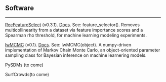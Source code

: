 ## Software

---

[RecFeatureSelect](https://pypi.org/project/RecFeatureSelect/) (v0.3.1). [Docs](https://github.com/daniel-furman/RecFeatureSelect). See: feature_selector(). Removes multicollinearity from a dataset via feature importance scores and a Spearman rho threshold, for machine learning modeling experiments.

[lwMCMC](https://pypi.org/project/lwMCMC/) (v0.1). [Docs](https://github.com/daniel-furman/lwMCMC). See: lwMCMC(object). A numpy-driven implementation of Markov Chain Monte Carlo, an object-oriented parameter sampling class for Bayesian inference on machine learnering models. 

PySDMs (to come)

SurfCrowds(to come)
